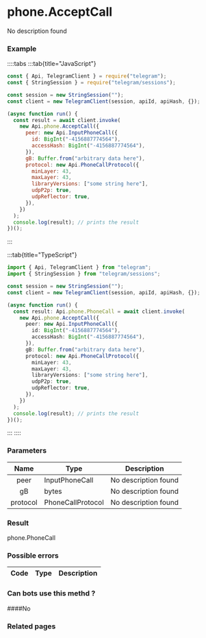 # phone.AcceptCall

No description found

### [](#example)Example

::::tabs
:::tab{title="JavaScript"}

```js
const { Api, TelegramClient } = require("telegram");
const { StringSession } = require("telegram/sessions");

const session = new StringSession("");
const client = new TelegramClient(session, apiId, apiHash, {});

(async function run() {
  const result = await client.invoke(
    new Api.phone.AcceptCall({
      peer: new Api.InputPhoneCall({
        id: BigInt("-4156887774564"),
        accessHash: BigInt("-4156887774564"),
      }),
      gB: Buffer.from("arbitrary data here"),
      protocol: new Api.PhoneCallProtocol({
        minLayer: 43,
        maxLayer: 43,
        libraryVersions: ["some string here"],
        udpP2p: true,
        udpReflector: true,
      }),
    })
  );
  console.log(result); // prints the result
})();
```

:::

:::tab{title="TypeScript"}

```ts
import { Api, TelegramClient } from "telegram";
import { StringSession } from "telegram/sessions";

const session = new StringSession("");
const client = new TelegramClient(session, apiId, apiHash, {});

(async function run() {
  const result: Api.phone.PhoneCall = await client.invoke(
    new Api.phone.AcceptCall({
      peer: new Api.InputPhoneCall({
        id: BigInt("-4156887774564"),
        accessHash: BigInt("-4156887774564"),
      }),
      gB: Buffer.from("arbitrary data here"),
      protocol: new Api.PhoneCallProtocol({
        minLayer: 43,
        maxLayer: 43,
        libraryVersions: ["some string here"],
        udpP2p: true,
        udpReflector: true,
      }),
    })
  );
  console.log(result); // prints the result
})();
```

:::
::::

### [](#parameters)Parameters

|   Name   | Type              | Description          |
| :------: | ----------------- | -------------------- |
|   peer   | InputPhoneCall    | No description found |
|    gB    | bytes             | No description found |
| protocol | PhoneCallProtocol | No description found |

### [](#result)Result

phone.PhoneCall

### [](#possible-errors)Possible errors

| Code | Type | Description |
| :--: | ---- | ----------- |

### [](#can-bots-use-this-method)Can bots use this methd ?

####No

### [](#related-pages)Related pages
